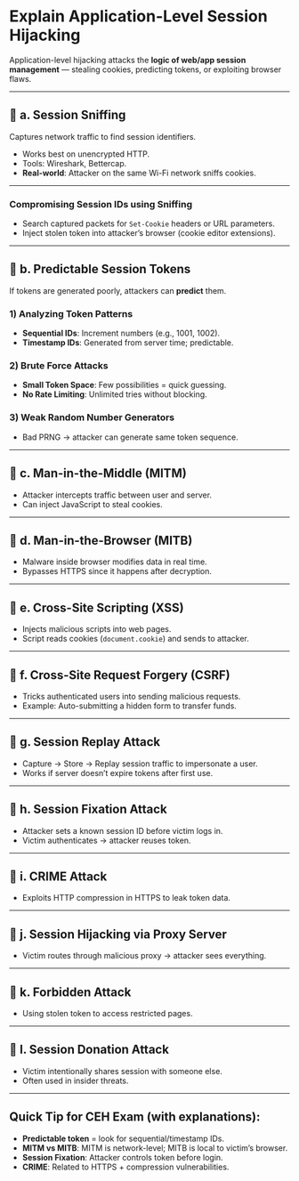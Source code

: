 # Explain Application-Level Session Hijacking

Application-level hijacking attacks the **logic of web/app session management** — stealing cookies, predicting tokens, or exploiting browser flaws.

---

## 🔹 a. Session Sniffing

Captures network traffic to find session identifiers.

- Works best on unencrypted HTTP.
- Tools: Wireshark, Bettercap.
- **Real-world**: Attacker on the same Wi-Fi network sniffs cookies.

---

### Compromising Session IDs using Sniffing

- Search captured packets for `Set-Cookie` headers or URL parameters.
- Inject stolen token into attacker’s browser (cookie editor extensions).

---

## 🔹 b. Predictable Session Tokens

If tokens are generated poorly, attackers can **predict** them.

### 1) Analyzing Token Patterns
- **Sequential IDs**: Increment numbers (e.g., 1001, 1002).
- **Timestamp IDs**: Generated from server time; predictable.

### 2) Brute Force Attacks
- **Small Token Space**: Few possibilities = quick guessing.
- **No Rate Limiting**: Unlimited tries without blocking.

### 3) Weak Random Number Generators
- Bad PRNG → attacker can generate same token sequence.

---

## 🔹 c. Man-in-the-Middle (MITM)

- Attacker intercepts traffic between user and server.
- Can inject JavaScript to steal cookies.

---

## 🔹 d. Man-in-the-Browser (MITB)

- Malware inside browser modifies data in real time.
- Bypasses HTTPS since it happens after decryption.

---

## 🔹 e. Cross-Site Scripting (XSS)

- Injects malicious scripts into web pages.
- Script reads cookies (`document.cookie`) and sends to attacker.

---

## 🔹 f. Cross-Site Request Forgery (CSRF)

- Tricks authenticated users into sending malicious requests.
- Example: Auto-submitting a hidden form to transfer funds.

---

## 🔹 g. Session Replay Attack

- Capture → Store → Replay session traffic to impersonate a user.
- Works if server doesn’t expire tokens after first use.

---

## 🔹 h. Session Fixation Attack

- Attacker sets a known session ID before victim logs in.
- Victim authenticates → attacker reuses token.

---

## 🔹 i. CRIME Attack

- Exploits HTTP compression in HTTPS to leak token data.

---

## 🔹 j. Session Hijacking via Proxy Server

- Victim routes through malicious proxy → attacker sees everything.

---

## 🔹 k. Forbidden Attack

- Using stolen token to access restricted pages.

---

## 🔹 l. Session Donation Attack

- Victim intentionally shares session with someone else.
- Often used in insider threats.

---

## Quick Tip for CEH Exam (with explanations):

- **Predictable token** = look for sequential/timestamp IDs.
- **MITM vs MITB**: MITM is network-level; MITB is local to victim’s browser.
- **Session Fixation**: Attacker controls token before login.
- **CRIME**: Related to HTTPS + compression vulnerabilities.
